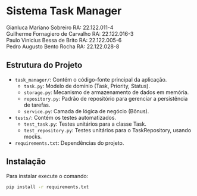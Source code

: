 # Sistema Task Manager

Gianluca Mariano Sobreiro RA: 22.122.011-4 <br>
Guilherme Fornagiero de Carvalho RA: 22.122.016-3 <br>
Paulo Vinicius Bessa de Brito RA: 22.122.005-6 <br>
Pedro Augusto Bento Rocha RA: 22.122.028-8 

## Estrutura do Projeto

-   `task_manager/`: Contém o código-fonte principal da aplicação.
    -   `task.py`: Modelo de domínio (Task, Priority, Status).
    -   `storage.py`: Mecanismo de armazenamento de dados em memória.
    -   `repository.py`: Padrão de repositório para gerenciar a persistência de tarefas.
    -   `service.py`: Camada de lógica de negócio (Bônus).
-   `tests/`: Contém os testes automatizados.
    -   `test_task.py`: Testes unitários para a classe Task.
    -   `test_repository.py`: Testes unitários para o TaskRepository, usando mocks.
-   `requirements.txt`: Dependências do projeto.

## Instalação

Para instalar execute o  comando:
```bash
pip install -r requirements.txt

